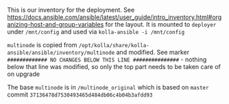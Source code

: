 This is our inventory for the deployment. See https://docs.ansible.com/ansible/latest/user_guide/intro_inventory.html#organizing-host-and-group-variables
for the layout.
It is mounted to `deployer` under `/mnt/config` and used via `kolla-ansible -i /mnt/config`

`multinode` is copied from `/opt/kolla/share/kolla-ansible/ansible/inventory/multinode` and modified.
See marker `############# NO CHANGES BELOW THIS LINE ###############` - nothing below that line was modified, so only the
top part needs to be taken care of on upgrade

The base `multinode` is in `/multinode_original` which is based on `master` commit `37136478d7530493465d484db06c4b04b3afdd93`
